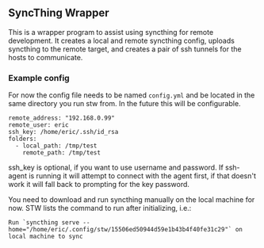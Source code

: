 SyncThing Wrapper
---

This is a wrapper program to assist using syncthing for remote development. It creates a local and remote syncthing config, uploads syncthing to the remote target, and creates a pair of ssh tunnels for the hosts to communicate.

### Example config

For now the config file needs to be named `config.yml` and be located in the same directory you run stw from. In the future this will be configurable.

```
remote_address: "192.168.0.99"
remote_user: eric
ssh_key: /home/eric/.ssh/id_rsa
folders:
  - local_path: /tmp/test
    remote_path: /tmp/test
```

ssh_key is optional, if you want to use username and password. If ssh-agent is running it will attempt to connect with the agent first, if that doesn't work it will fall back to prompting for the key password.

You need to download and run syncthing manually on the local machine for now. STW lists the command to run after initializing, i.e.:
```
Run `syncthing serve --home="/home/eric/.config/stw/15506ed50944d59e1b43b4f40fe31c29"` on local machine to sync
```